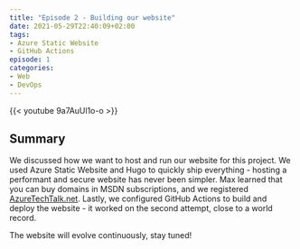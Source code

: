 ```yaml
---
title: "Episode 2 - Building our website"
date: 2021-05-29T22:40:09+02:00
tags: 
- Azure Static Website
- GitHub Actions
episode: 1
categories:
- Web
- DevOps
---
```


{{< youtube 9a7AuUl1o-o >}}

## Summary

We discussed how we want to host and run our website for this project. We used Azure Static Website and Hugo to quickly ship everything - hosting a performant and secure website has never been simpler.
Max learned that you can buy domains in MSDN subscriptions, and we registered [AzureTechTalk.net](AzureTechTalk.net). 
Lastly, we configured GitHub Actions to build and deploy the website - it worked on the second attempt, close to a world record.

The website will evolve continuously, stay tuned!